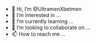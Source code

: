 - 👋 Hi, I’m @UltramenXbetmen
- 👀 I’m interested in ...
- 🌱 I’m currently learning ...
- 💞️ I’m looking to collaborate on ...
- 📫 How to reach me ...

<!---
UltramenXbetmen/UltramenXbetmen is a ✨ special ✨ repository because its `README.md` (this file) appears on your GitHub profile.
You can click the Preview link to take a look at your changes.
--->
